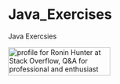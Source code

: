 # Java_Exercises
 Java Exercsies

<a href="https://stackoverflow.com/users/15209742/ronin-hunter"><img src="https://stackoverflow.com/users/flair/15209742.png" width="208" height="58" alt="profile for Ronin Hunter at Stack Overflow, Q&amp;A for professional and enthusiast programmers" title="profile for Ronin Hunter at Stack Overflow, Q&amp;A for professional and enthusiast programmers"></a>
